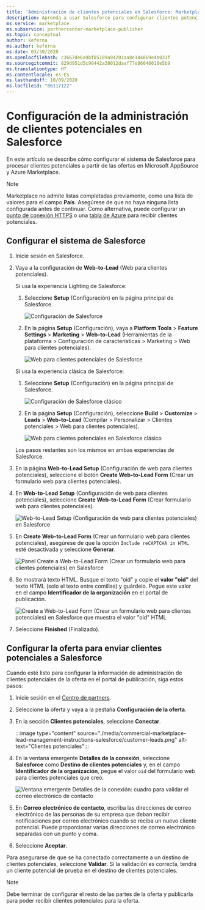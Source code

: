 ```yaml
---
title: 'Administración de clientes potenciales en Salesforce: Marketplace comercial de Microsoft'
description: Aprenda a usar Salesforce para configurar clientes potenciales para Microsoft AppSource y Azure Marketplace.
ms.service: marketplace
ms.subservice: partnercenter-marketplace-publisher
ms.topic: conceptual
author: keferna
ms.author: keferna
ms.date: 03/30/2020
ms.openlocfilehash: c3667de6a9bf85109a94201aa8e144869e4b033f
ms.sourcegitcommit: 829d951d5c90442a38012daaf77e86046018e5b9
ms.translationtype: HT
ms.contentlocale: es-ES
ms.lasthandoff: 10/09/2020
ms.locfileid: "86117122"
---
```

# <a name="configure-lead-management-for-salesforce"></a>Configuración de la administración de clientes potenciales en Salesforce

En este artículo se describe cómo configurar el sistema de Salesforce para procesar clientes potenciales a partir de las ofertas en Microsoft AppSource y Azure Marketplace.

> [!NOTE]
> Marketplace no admite listas completadas previamente, como una lista de valores para el campo **País**. Asegúrese de que no haya ninguna lista configurada antes de continuar. Como alternativa, puede configurar un [punto de conexión HTTPS](./commercial-marketplace-lead-management-instructions-https.md) o una [tabla de Azure](./commercial-marketplace-lead-management-instructions-azure-table.md) para recibir clientes potenciales.

## <a name="set-up-your-salesforce-system"></a>Configurar el sistema de Salesforce

1. Inicie sesión en Salesforce.
1. Vaya a la configuración de **Web-to-Lead** (Web para clientes potenciales). 
    
    Si usa la experiencia Lighting de Salesforce:
    1. Seleccione **Setup** (Configuración) en la página principal de Salesforce.

       ![Configuración de Salesforce](./media/commercial-marketplace-lead-management-instructions-salesforce/salesforce-1.png)

    1. En la página **Setup** (Configuración), vaya a **Platform Tools** > **Feature Settings** > **Marketing** > **Web-to-Lead** (Herramientas de la plataforma > Configuración de características > Marketing > Web para clientes potenciales).

        ![Web para clientes potenciales de Salesforce](./media/commercial-marketplace-lead-management-instructions-salesforce/salesforce-2.png)

    Si usa la experiencia clásica de Salesforce:

    1. Seleccione **Setup** (Configuración) en la página principal de Salesforce.

       ![Configuración de Salesforce clásico](./media/commercial-marketplace-lead-management-instructions-salesforce/salesforce-classic-setup.png)

    1. En la página **Setup** (Configuración), seleccione **Build** > **Customize** > **Leads** > **Web-to-Lead** (Compilar > Personalizar > Clientes potenciales > Web para clientes potenciales).

        ![Web para clientes potenciales en Salesforce clásico](./media/commercial-marketplace-lead-management-instructions-salesforce/salesforce-classic-web-to-lead.png)

   Los pasos restantes son los mismos en ambas experiencias de Salesforce.

1. En la página **Web-to-Lead Setup** (Configuración de web para clientes potenciales), seleccione el botón **Create Web-to-Lead Form** (Crear un formulario web para clientes potenciales).
1. En **Web-to-Lead Setup** (Configuración de web para clientes potenciales), seleccione **Create Web-to-Lead Form** (Crear formulario web para clientes potenciales).

    ![Web-to-Lead Setup (Configuración de web para clientes potenciales) en Salesforce](./media/commercial-marketplace-lead-management-instructions-salesforce/salesforce-3.png)

1. En **Create Web-to-Lead Form** (Crear un formulario web para clientes potenciales), asegúrese de que la opción `Include reCAPTCHA in HTML` esté desactivada y seleccione **Generar**.

    ![Panel Create a Web-to-Lead Form (Crear un formulario web para clientes potenciales) en Salesforce](./media/commercial-marketplace-lead-management-instructions-salesforce/salesforce-4.png)

1. Se mostrará texto HTML. Busque el texto "oid" y copie el **valor "oid"** del texto HTML (solo el texto entre comillas) y guárdelo. Pegue este valor en el campo **Identificador de la organización** en el portal de publicación.

    ![Create a Web-to-Lead Form (Crear un formulario web para clientes potenciales) en Salesforce que muestra el valor "oid" HTML](./media/commercial-marketplace-lead-management-instructions-salesforce/salesforce-5.png)

1. Seleccione **Finished** (Finalizado).

## <a name="configure-your-offer-to-send-leads-to-salesforce"></a>Configurar la oferta para enviar clientes potenciales a Salesforce

Cuando esté listo para configurar la información de administración de clientes potenciales de la oferta en el portal de publicación, siga estos pasos:

1. Inicie sesión en el [Centro de partners](https://partner.microsoft.com/dashboard/home).

1. Seleccione la oferta y vaya a la pestaña **Configuración de la oferta**.

1. En la sección **Clientes potenciales**, seleccione **Conectar**.

    :::image type="content" source="./media/commercial-marketplace-lead-management-instructions-salesforce/customer-leads.png" alt-text="Clientes potenciales":::

1. En la ventana emergente **Detalles de la conexión**, seleccione **Salesforce** como **Destino de clientes potenciales** y, en el campo **Identificador de la organización**, pegue el valor `oid` del formulario web para clientes potenciales que creó.

    ![Ventana emergente Detalles de la conexión: cuadro para validar el correo electrónico de contacto](./media/commercial-marketplace-lead-management-instructions-salesforce/salesforce-connection-details.png)

1. En **Correo electrónico de contacto**, escriba las direcciones de correo electrónico de las personas de su empresa que deban recibir notificaciones por correo electrónico cuando se reciba un nuevo cliente potencial. Puede proporcionar varias direcciones de correo electrónico separadas con un punto y coma.

1. Seleccione **Aceptar**.

Para asegurarse de que se ha conectado correctamente a un destino de clientes potenciales, seleccione **Validar**. Si la validación es correcta, tendrá un cliente potencial de prueba en el destino de clientes potenciales.

>[!NOTE]
>Debe terminar de configurar el resto de las partes de la oferta y publicarla para poder recibir clientes potenciales para la oferta.
